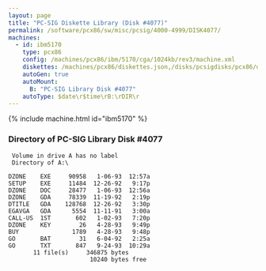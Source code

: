 ```yaml
---
layout: page
title: "PC-SIG Diskette Library (Disk #4077)"
permalink: /software/pcx86/sw/misc/pcsig/4000-4999/DISK4077/
machines:
  - id: ibm5170
    type: pcx86
    config: /machines/pcx86/ibm/5170/cga/1024kb/rev3/machine.xml
    diskettes: /machines/pcx86/diskettes.json,/disks/pcsigdisks/pcx86/diskettes.json
    autoGen: true
    autoMount:
      B: "PC-SIG Library Disk #4077"
    autoType: $date\r$time\rB:\rDIR\r
---
```


{% include machine.html id="ibm5170" %}

### Directory of PC-SIG Library Disk #4077

     Volume in drive A has no label
     Directory of A:\

    DZONE    EXE     90958   1-06-93  12:57a
    SETUP    EXE     11484  12-26-92   9:17p
    DZONE    DOC     28477   1-06-93  12:56a
    DZONE    GDA     78339  11-19-92   2:19p
    DTITLE   GDA    128768  12-26-92   3:30p
    EGAVGA   GDA      5554  11-11-91   3:00a
    CALL-US  1ST       602   1-02-93   7:20p
    DZONE    KEY        26   4-28-93   9:49p
    BUY               1789   4-28-93   9:48p
    GO       BAT        31   6-04-92   2:25a
    GO       TXT       847   9-24-93  10:29a
           11 file(s)     346875 bytes
                           10240 bytes free
